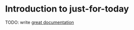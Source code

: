 # Introduction to just-for-today

TODO: write [great documentation](http://jacobian.org/writing/what-to-write/)
